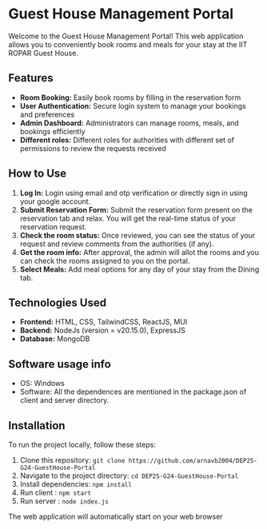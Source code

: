 
# Guest House Management Portal
Welcome to the Guest House Management Portal! This web application allows you to conveniently book rooms and meals for your stay at the IIT ROPAR Guest House.

## Features
* **Room Booking:** Easily book rooms by filling in the reservation form
* **User Authentication:** Secure login system to manage your bookings and preferences
* **Admin Dashboard:** Administrators can manage rooms, meals, and bookings efficiently
* **Different roles:** Different roles for authorities with different set of permissions to review the requests received

  
## How to Use
1. **Log In:** Login using email and otp verification or directly sign in using your google account. 
2. **Submit Reservation Form:** Submit the reservation form present on the reservation tab and relax. You will get the real-time status of your reservation request.
3. **Check the room status:** Once reviewed, you can see the status of your request and review comments from the authorities (if any).
4. **Get the room info:** After approval, the admin will allot the rooms and you can check the rooms assigned to you on the portal.
5. **Select Meals:** Add meal options for any day of your stay from the Dining tab.

  
## Technologies Used
* **Frontend:** HTML, CSS, TailwindCSS, ReactJS, MUI
* **Backend:** NodeJs (version = v20.15.0), ExpressJS
* **Database:** MongoDB

## Software usage info
* OS: Windows
* Software: All the dependences are mentioned in the package.json of client and server directory.

  
## Installation
To run the project locally, follow these steps:

1. Clone this repository: `git clone https://github.com/arnavb2004/DEP25-G24-GuestHouse-Portal`
2. Navigate to the project directory: `cd DEP25-G24-GuestHouse-Portal`
3. Install dependencies: `npm install`
4. Run client : `npm start`
5. Run server : `node index.js`

The web application will automatically start on your web browser


